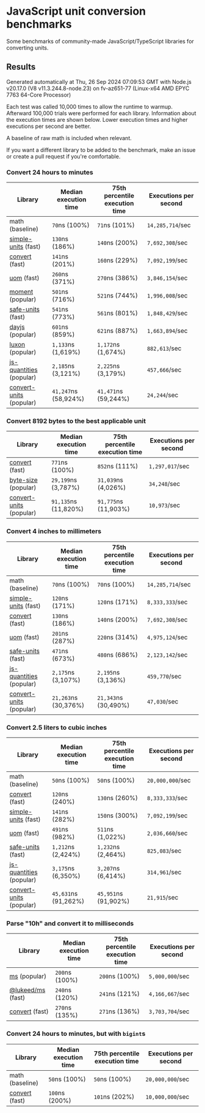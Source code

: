# JavaScript unit conversion benchmarks

Some benchmarks of community-made JavaScript/TypeScript libraries for converting units.

## Results

<!-- beginblock(results) -->

Generated automatically at Thu, 26 Sep 2024 07:09:53 GMT with Node.js v20.17.0 (V8 v11.3.244.8-node.23) on fv-az651-77 (Linux-x64 AMD EPYC 7763 64-Core Processor)

Each test was called 10,000 times to allow the runtime to warmup.
Afterward 100,000 trials were performed for each library.
Information about the execution times are shown below.
Lower execution times and higher executions per second are better.

A baseline of raw math is included when relevant.

If you want a different library to be added to the benchmark, make an issue or create a pull request if you're comfortable.

### Convert 24 hours to minutes

| Library                                                            | Median execution time | 75th percentile execution time | Executions per second |
| ------------------------------------------------------------------ | --------------------- | ------------------------------ | --------------------- |
| math (baseline)                                                    | `70`ns (100%)         | `71`ns (101%)                  | `14,285,714`/sec      |
| [simple-units](https://npmjs.com/package/simple-units) (fast)      | `130`ns (186%)        | `140`ns (200%)                 | `7,692,308`/sec       |
| [convert](https://npmjs.com/package/convert) (fast)                | `141`ns (201%)        | `160`ns (229%)                 | `7,092,199`/sec       |
| [uom](https://npmjs.com/package/uom) (fast)                        | `260`ns (371%)        | `270`ns (386%)                 | `3,846,154`/sec       |
| [moment](https://npmjs.com/package/moment) (popular)               | `501`ns (716%)        | `521`ns (744%)                 | `1,996,008`/sec       |
| [safe-units](https://npmjs.com/package/safe-units) (fast)          | `541`ns (773%)        | `561`ns (801%)                 | `1,848,429`/sec       |
| [dayjs](https://npmjs.com/package/dayjs) (popular)                 | `601`ns (859%)        | `621`ns (887%)                 | `1,663,894`/sec       |
| [luxon](https://npmjs.com/package/luxon) (popular)                 | `1,133`ns (1,619%)    | `1,172`ns (1,674%)             | `882,613`/sec         |
| [js-quantities](https://npmjs.com/package/js-quantities) (popular) | `2,185`ns (3,121%)    | `2,225`ns (3,179%)             | `457,666`/sec         |
| [convert-units](https://npmjs.com/package/convert-units) (popular) | `41,247`ns (58,924%)  | `41,471`ns (59,244%)           | `24,244`/sec          |

### Convert 8192 bytes to the best applicable unit

| Library                                                            | Median execution time | 75th percentile execution time | Executions per second |
| ------------------------------------------------------------------ | --------------------- | ------------------------------ | --------------------- |
| [convert](https://npmjs.com/package/convert) (fast)                | `771`ns (100%)        | `852`ns (111%)                 | `1,297,017`/sec       |
| [byte-size](https://npmjs.com/package/byte-size) (popular)         | `29,199`ns (3,787%)   | `31,039`ns (4,026%)            | `34,248`/sec          |
| [convert-units](https://npmjs.com/package/convert-units) (popular) | `91,135`ns (11,820%)  | `91,775`ns (11,903%)           | `10,973`/sec          |

### Convert 4 inches to millimeters

| Library                                                            | Median execution time | 75th percentile execution time | Executions per second |
| ------------------------------------------------------------------ | --------------------- | ------------------------------ | --------------------- |
| math (baseline)                                                    | `70`ns (100%)         | `70`ns (100%)                  | `14,285,714`/sec      |
| [simple-units](https://npmjs.com/package/simple-units) (fast)      | `120`ns (171%)        | `120`ns (171%)                 | `8,333,333`/sec       |
| [convert](https://npmjs.com/package/convert) (fast)                | `130`ns (186%)        | `140`ns (200%)                 | `7,692,308`/sec       |
| [uom](https://npmjs.com/package/uom) (fast)                        | `201`ns (287%)        | `220`ns (314%)                 | `4,975,124`/sec       |
| [safe-units](https://npmjs.com/package/safe-units) (fast)          | `471`ns (673%)        | `480`ns (686%)                 | `2,123,142`/sec       |
| [js-quantities](https://npmjs.com/package/js-quantities) (popular) | `2,175`ns (3,107%)    | `2,195`ns (3,136%)             | `459,770`/sec         |
| [convert-units](https://npmjs.com/package/convert-units) (popular) | `21,263`ns (30,376%)  | `21,343`ns (30,490%)           | `47,030`/sec          |

### Convert 2.5 liters to cubic inches

| Library                                                            | Median execution time | 75th percentile execution time | Executions per second |
| ------------------------------------------------------------------ | --------------------- | ------------------------------ | --------------------- |
| math (baseline)                                                    | `50`ns (100%)         | `50`ns (100%)                  | `20,000,000`/sec      |
| [convert](https://npmjs.com/package/convert) (fast)                | `120`ns (240%)        | `130`ns (260%)                 | `8,333,333`/sec       |
| [simple-units](https://npmjs.com/package/simple-units) (fast)      | `141`ns (282%)        | `150`ns (300%)                 | `7,092,199`/sec       |
| [uom](https://npmjs.com/package/uom) (fast)                        | `491`ns (982%)        | `511`ns (1,022%)               | `2,036,660`/sec       |
| [safe-units](https://npmjs.com/package/safe-units) (fast)          | `1,212`ns (2,424%)    | `1,232`ns (2,464%)             | `825,083`/sec         |
| [js-quantities](https://npmjs.com/package/js-quantities) (popular) | `3,175`ns (6,350%)    | `3,207`ns (6,414%)             | `314,961`/sec         |
| [convert-units](https://npmjs.com/package/convert-units) (popular) | `45,631`ns (91,262%)  | `45,951`ns (91,902%)           | `21,915`/sec          |

### Parse "10h" and convert it to milliseconds

| Library                                                   | Median execution time | 75th percentile execution time | Executions per second |
| --------------------------------------------------------- | --------------------- | ------------------------------ | --------------------- |
| [ms](https://npmjs.com/package/ms) (popular)              | `200`ns (100%)        | `200`ns (100%)                 | `5,000,000`/sec       |
| [@lukeed/ms](https://npmjs.com/package/@lukeed/ms) (fast) | `240`ns (120%)        | `241`ns (121%)                 | `4,166,667`/sec       |
| [convert](https://npmjs.com/package/convert) (fast)       | `270`ns (135%)        | `271`ns (136%)                 | `3,703,704`/sec       |

### Convert 24 hours to minutes, but with `bigint`s

| Library                                             | Median execution time | 75th percentile execution time | Executions per second |
| --------------------------------------------------- | --------------------- | ------------------------------ | --------------------- |
| math (baseline)                                     | `50`ns (100%)         | `50`ns (100%)                  | `20,000,000`/sec      |
| [convert](https://npmjs.com/package/convert) (fast) | `100`ns (200%)        | `101`ns (202%)                 | `10,000,000`/sec      |

<!-- endblock(results) -->

